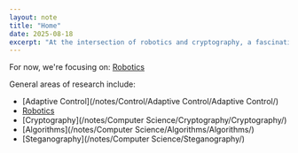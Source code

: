 ```yaml
---
layout: note
title: "Home"
date: 2025-08-18
excerpt: "At the intersection of robotics and cryptography, a fascinating journey unfolds, where the lines between man and machine blur and the future of security hangs in the balance. What secrets will emerge from the research labs, and how will the"
---
```


For now, we're focusing on:
[Robotics](/notes/Robotics/Robotics/)


General areas of research include:
- [Adaptive Control](/notes/Control/Adaptive Control/Adaptive Control/)
- [Robotics](/notes/Robotics/Robotics/)
- [Cryptography](/notes/Computer Science/Cryptography/Cryptography/)
- [Algorithms](/notes/Computer Science/Algorithms/Algorithms/)
- [Steganography](/notes/Computer Science/Steganography/)